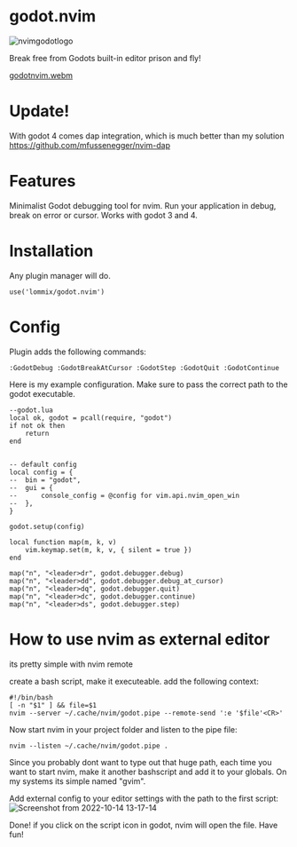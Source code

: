 # godot.nvim

![nvimgodotlogo](https://user-images.githubusercontent.com/84206502/192011201-988b79c3-e688-4c6d-b00b-720aadff35dc.png)

Break free from Godots built-in editor prison and fly! 

[godotnvim.webm](https://user-images.githubusercontent.com/84206502/191308246-8d6d963f-1934-4339-ae87-dbec4d62e2f4.webm)

# Update! 
With godot 4 comes dap integration, which is much better than my solution https://github.com/mfussenegger/nvim-dap

# Features
Minimalist Godot debugging tool for nvim. Run your application in debug, break on error or cursor. 
Works with godot 3 and 4.

# Installation
Any plugin manager will do.
```
use('lommix/godot.nvim')
```

# Config
Plugin adds the following commands:
```
:GodotDebug :GodotBreakAtCursor :GodotStep :GodotQuit :GodotContinue
```

Here is my example configuration. Make sure to pass the correct path to the godot executable.

```
--godot.lua
local ok, godot = pcall(require, "godot")
if not ok then
	return
end


-- default config
local config = {
-- 	bin = "godot",
-- 	gui = {
-- 		console_config = @config for vim.api.nvim_open_win
-- 	},
}

godot.setup(config)

local function map(m, k, v)
	vim.keymap.set(m, k, v, { silent = true })
end

map("n", "<leader>dr", godot.debugger.debug)
map("n", "<leader>dd", godot.debugger.debug_at_cursor)
map("n", "<leader>dq", godot.debugger.quit)
map("n", "<leader>dc", godot.debugger.continue)
map("n", "<leader>ds", godot.debugger.step)

```

# How to use nvim as external editor
its pretty simple with nvim remote

create a bash script, make it executeable. add the following context:
```
#!/bin/bash
[ -n "$1" ] && file=$1
nvim --server ~/.cache/nvim/godot.pipe --remote-send ':e '$file'<CR>'
```

Now start nvim in your project folder and listen to the pipe file:
```
nvim --listen ~/.cache/nvim/godot.pipe .
```
Since you probably dont want to type out that huge path, each time you want to start nvim, make it another bashscript and add it to your globals.
On my systems its simple named "gvim".

Add external config to your editor settings with the path to the first script:
![Screenshot from 2022-10-14 13-17-14](https://user-images.githubusercontent.com/84206502/195834456-41d65a9e-172b-4a45-a352-f976e2a19be8.png)

Done! if you click on the script icon in godot, nvim will open the file. Have fun!
